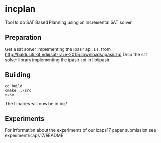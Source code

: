 # incplan
Tool to do SAT Based Planning using an incremental SAT solver.

## Preparation
Get a sat solver implementing the ipasir api.
I.e. from http://baldur.iti.kit.edu/sat-race-2015/downloads/ipasir.zip
Drop the sat solver library implementing the ipasir api in lib/ipasir

## Building
```
cd build
cmake ../src
make
```

The binaries will now be in bin/

## Experiments
For information about the experiments of our icaps17 paper submission see experiment/icaps17/README